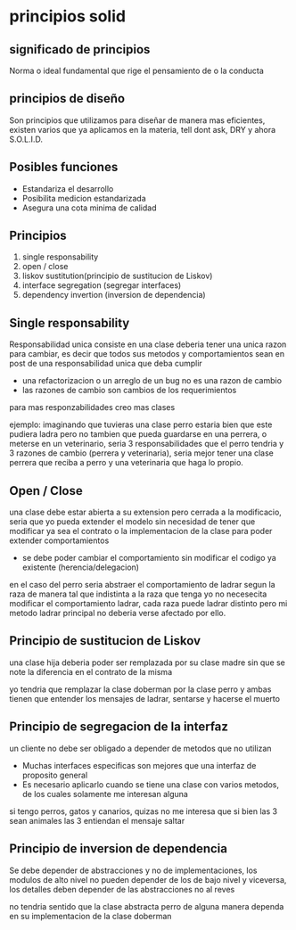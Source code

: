 # principios solid

## significado de principios

Norma o ideal fundamental que rige el pensamiento de o la conducta

## principios de diseño

Son principios que utilizamos para diseñar de manera mas eficientes, existen varios que ya aplicamos en la materia, tell dont ask, DRY y ahora S.O.L.I.D.

## Posibles funciones

- Estandariza el desarrollo
- Posibilita medicion estandarizada
- Asegura una cota minima de calidad

## Principios

1. single responsability
2. open / close
3. liskov sustitution(principio de sustitucion de Liskov) 
4. interface segregation (segregar interfaces)
5. dependency invertion (inversion de dependencia)

## Single responsability 

Responsabilidad unica consiste en una clase deberia tener una unica razon para cambiar, es decir que todos sus metodos y comportamientos sean en post de una responsabilidad unica que deba cumplir

- una refactorizacion o un arreglo de un bug no es una razon de cambio
- las razones de cambio son cambios de los requerimientos

para mas responzabilidades creo mas clases

ejemplo: imaginando que tuvieras una clase perro estaria bien que este pudiera ladra pero no tambien que pueda guardarse en una perrera, o meterse en un veterinario, seria 3 responsabilidades que el perro tendria y 3 razones de cambio (perrera y veterinaria), seria mejor tener una clase perrera que reciba a perro y una veterinaria que haga lo propio.

## Open / Close

una clase debe estar abierta a su extension pero cerrada a la modificacio, seria que yo pueda extender el modelo sin necesidad de tener que modificar ya sea el contrato o la implementacion de la clase para poder extender comportamientos

- se debe poder cambiar el comportamiento sin modificar el codigo ya existente (herencia/delegacion)

en el caso del perro seria abstraer el comportamiento de ladrar segun la raza de manera tal que indistinta a la raza que tenga yo no necesecita modificar el comportamiento ladrar, cada raza puede ladrar distinto pero mi metodo ladrar principal no deberia verse afectado por ello.

## Principio de sustitucion de Liskov

una clase hija deberia poder ser remplazada por su clase madre sin que se note la diferencia en el contrato de la misma

yo tendria que remplazar la clase doberman por la clase perro y ambas tienen que entender los mensajes de ladrar, sentarse y hacerse el muerto

## Principio de segregacion de la interfaz

un cliente no debe ser obligado a depender de metodos que no utilizan

- Muchas interfaces especificas son mejores que una interfaz de proposito general
- Es necesario aplicarlo cuando se tiene una clase con varios metodos, de los cuales solamente me interesan alguna

si tengo perros, gatos y canarios, quizas no me interesa que si bien las 3 sean animales las 3 entiendan el mensaje saltar

## Principio de inversion de dependencia

Se debe depender de abstracciones y no de implementaciones, los modulos de alto nivel no pueden depender de los de bajo nivel y viceversa, los detalles deben depender de las abstracciones no al reves

no tendria sentido que la clase abstracta perro de alguna manera dependa en su implementacion de la clase doberman 